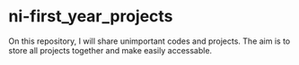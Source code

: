 # ni-first_year_projects
On this repository, I will share unimportant codes and projects. The aim is to store all projects together and make easily accessable.
